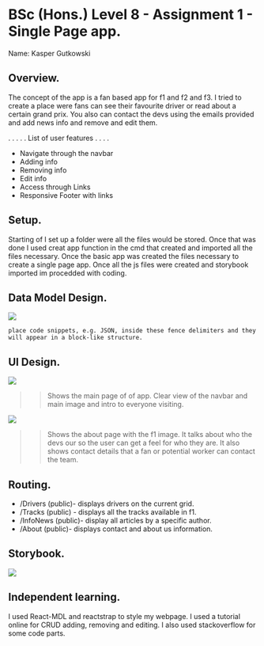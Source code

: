 # BSc (Hons.) Level 8 - Assignment 1 - Single Page app.

Name: Kasper Gutkowski

## Overview.

The concept of the app is a fan based app for f1 and f2 and f3. I tried to create a place were fans can see their
favourite driver or read about a certain grand prix. You also can contact the devs using the emails provided and add news info 
and remove and edit them.

. . . . . List of user features  . . . .

- Navigate through the navbar
- Adding info
- Removing info
- Edit info
- Access through Links
- Responsive Footer with links

## Setup.

Starting of I set up a folder were all the files would be stored. Once that was done I used creat app function in the cmd
that created and imported all the files necessary. Once the basic app was created the files necessary to create a single page app.
Once all the js files were created and storybook imported im procedded with coding.


## Data Model Design.

![][model]

~~~
place code snippets, e.g. JSON, inside these fence delimiters and they will appear in a block-like structure.
~~~
## UI Design.

![][main]

>> Shows the main page of of app. Clear view of the navbar and main image and intro to everyone visiting.

![][detail]

>> Shows the about page with the f1 image. It talks about who the devs our so the user can get a feel for who they are. It also shows contact details that a fan or potential worker can contact the team.

## Routing.

- /Drivers (public)- displays drivers on the current grid.
- /Tracks (public) - displays all the tracks available in f1.
- /InfoNews (public)- display all articles by a specific author.
- /About (public)- displays contact and about us information.

## Storybook.

![][stories]

## Independent learning.

I used React-MDL and reactstrap to style my webpage. I used a tutorial online for CRUD adding, removing and editing. I also used stackoverflow for some code parts.

[model]: ./img/model.png
[main]: ./img/main.png
[detail]: ./img/detail.png
[stories]: ./img/stories.png

